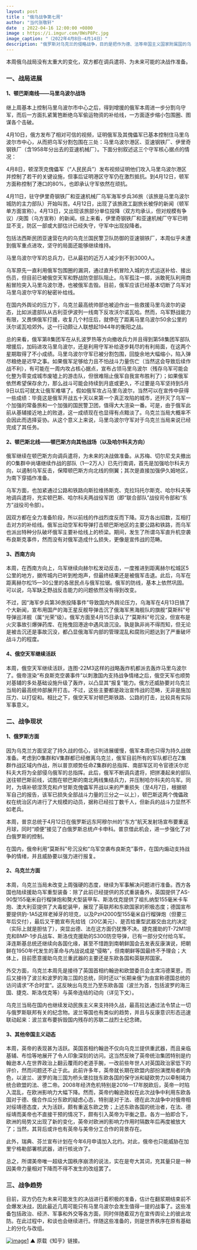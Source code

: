 ```yaml
---
layout: post
title : "俄乌战争第七周"
author: "当代张敬轩"
date  : 2022-04-16 12:00:00 +0800
image : https://i.imgur.com/0WsP8Pc.jpg
image_caption: "（2022年4月8日—4月14日）"
description: "俄罗斯对乌克兰的侵略战争，目的是把作为德、法等帝国主义国家附属国的乌克兰的全部或局部重新纳入俄罗斯帝国主义的控制下，乃至于进一步变成殖民地。"
---
```


本周俄乌战局没有太重大的变化，双方都在调兵遣将、为未来可能的决战作准备。

<!--more-->

### 一、战局进展

#### 1、顿巴斯南线——马里乌波尔战场

继上周基本上控制马里乌波尔市中心之后，得到增援的俄军本周进一步分割乌守军，而后一方面扎紧篱笆断绝乌军偷运物资的补给线，一方面逐步缩小包围圈、图谋各个击破。

4月10日，俄方发布了相对可信的视频，证明俄军及其傀儡军已基本控制住马里乌波尔市中心，从而把乌军分割包围在三处：马里乌波尔港区、亚速钢铁厂、伊里奇钢铁厂（含1958年分出去的亚速机械厂）。下面分别叙述这三个守军核心据点的情况：

4月8日，顿涅茨克傀儡军（“人民民兵”）发布视频证明他们攻入马里乌波尔港区并控制了若干的关键设施，但事后证明港区守军仍在激烈抵抗。到4月12日，顿军方面称控制了港口的80%，也即承认守军依然在顽抗。

4月11日，驻守伊里奇钢铁厂和亚速机械厂乌军海军步兵36旅（该旅是马里乌波尔城防的主力部队）开始叫苦。4月12日，出现了该旅政工副旅长被俘的新闻（顿军单方面宣称）。4月13日，又出现该旅部分单位投降（双方均承认，但对规模有争议）/突围（乌方宣称）的新闻。综上来看，伊里奇钢铁厂和亚速机械厂守军已明显不支，防区一部或大部估计已经失守，守军中出现投降者。

包括法西斯民团亚速营在内的乌克兰国民警卫队防御的亚速钢铁厂，本周似乎未遭到俄军重点进攻，坚守的局面还能够继续维持。

马里乌波尔守军的总兵力，已从最初的近万人减少到不到3000人。

乌军原先一直利用俄军包围圈的漏洞，通过直升机冒险入城的方式运送补给、接出伤员，但目前已被俄空天军和野战防空部队阻止。乌军孤注一掷，派敢死队利用商船冒险突入马里乌波尔港，也被俄军击毁。目前，俄军应该已经基本切断了乌军对马里乌波尔守军的秘密补给线。

在国内外舆论的压力下，乌克兰最高统帅部也被迫作出一些救援马里乌波尔的姿态，比如派遣部队从古利亚伊波列一线南下反攻沃尔诺瓦哈。然而，乌军野战能力有限，又畏惧俄军打援，收复几个村庄后，就停在了距离马里乌波尔50余公里的沃尔诺瓦哈郊外。这一行动颇让人联想起1944年的衡阳之战。

总的来看，俄军第8集团军在从扎波罗热等方向撤收兵力并且得到第58集团军部队增援后，加码进攻马里乌波尔，还是利用守军补给逐步耗尽的有利局面，在这两个星期取得了不小成绩。马里乌波尔守军已被分割包围，回旋余地大幅缩小，陷入弹尽粮绝是迟早之事。如果俄军足够给力且不怕战斗力量伤亡（当然这会导致后续作战不利），有可能在一周内攻占核心据点，宣布占领马里乌波尔（残存乌军可能会化整为零变成城市废墟上的游击队，但很难阻止俄军自我宣布胜利了）；如果俄军依然希望保存余力，那么战斗可能会持续到月底或更久，不过要是乌军坚持到5月9日以后可就太让俄军难堪了。假如俄军攻占马里乌波尔，当然可以在宣传中获得一些成绩：毕竟这是俄军开战五十天以来第一个真正攻陷的城市，还歼灭了乌军一个加强的常备旅和一个加强的国民警卫团，值得大大渲染一番。可是，由于俄军此前从基辅接近地上的败退，这一成绩现在也显得有点黯淡了。乌克兰当局大概率不会因此而选择妥协。从这个意义上来说，马里乌波尔守军对于乌克兰当局来说已经完成了其任务。

#### 2、顿巴斯北线——顿巴斯方向其他战场（以及哈尔科夫方向）

俄军继续在顿巴斯方向调兵遣将，为未来的决战做准备。从苏梅、切尔尼戈夫撤出的O集群中尚堪继续作战的部队（1—2万人）已先行南调，首先是加强哈尔科夫方向，以遏制乌军反击，保障顿巴斯方向北线的侧翼；其次是直接加强伊久姆地区，为南下穿插作准备。

乌军方面，也加紧通过公路和铁路向斯拉维扬斯克、克拉玛托尔斯克、哈尔科夫等地调兵遣将，充实顿巴斯、哈尔科夫两战役军团（即“联合部队”战役司令部和“东方”战役司令部）。

因双方都在全力准备阶段，所以前线的作战烈度反而下降。双方各出招数，互相打击对方的补给线。俄军出动空军和导弹打击顿巴斯地区的主要公路和铁路，而乌军也派出特种分队破坏俄军主要补给线上的桥梁。期间，发生了所谓乌军直升机空袭布良斯克事件，然而没有对俄军造成什么损失，更像是宣传战的范畴。

#### 3、西南方向

本周，在西南方向上，乌军继续向赫尔松发动反击，一度推进到距离赫尔松城区5公里的地方，据传城内已听到枪炮声，但最终结果还是被俄军击退。此后，乌军在距离赫尔松15—30公里的各居民点与俄军拉锯。俄军的防线，基本上依然巩固。可以说，乌军缺乏野战反击能力的问题依然没有得到改变。

不过，因“海军步兵第36旅投降事件”导致国内外舆论压力，乌海军在4月13日搞了个大新闻，宣布用国产的海王星反舰导弹击沉了俄海军黑海舰队的旗舰“莫斯科”号导弹巡洋舰（属“光荣”级）。俄军方面至4月15日承认了“莫斯科”号沉没，但宣布是火灾事故引爆弹药库、在拖曳回港途中遇风浪沉没。孰是孰非尚不得而知，但无论是被击沉还是事故沉没，都凸显俄海军内部的管理混乱和腐败问题达到了严重破坏战斗力的程度。

#### 4、俄空天军继续活跃

本周，俄空天军继续活跃，连图-22M3这样的战略轰炸机都派去轰炸马里乌波尔了。俄帝渲染“布良斯克空袭事件”以刺激国内支持战争情绪之后，俄空天军也顺势对基辅的多处基础设施升级了轰炸，以凸显其“报复”能力。俄方还威胁要对乌克兰当局的最高统帅部展开打击。不过，这些主要都是政治宣传战的范畴，无非是施加压力、以打促和。相比之下，俄空天军对顿巴斯铁路、公路的打击，比较具有实际军事意义。


### 二、战争现状

#### 1、俄罗斯方面

因为乌克兰方面坚定了持久战的信心，谈判进展缓慢，俄军本周也只得为持久战做准备。考虑到O集群和V集群都已经撤离乌克兰，俄军目前所有的军队都已在Z集群作战区域内作战，所以普京顺势任命Z集群的总指挥、南部军区司令官德沃尔尼科夫大将为全部侵乌俄军的总指挥。此后，俄军不断调兵遣将，把拼凑起来的部队送往顿巴斯前线，试图在顿巴斯的南北两线集结兵力，并压制哈尔科夫的乌军。同时，为填补顿涅茨克和卢甘斯克傀儡军开战以来的严重损失（至4月7日，根据顿军自己的报告，该军已损失全部战斗力量的三分之一以上），顿巴斯这两个傀儡政权在统治区内进行了大规模的动员，据称已经拉丁数千人，但新兵的战斗力显然不如老兵。

本周，普京总统于4月12日在俄罗斯远东阿穆尔州的“东方”航天发射场宣布要重返月球，同时“顺便”接见了白俄罗斯总统卢卡申科。普京借此机会，进一步强化了对白俄罗斯的控制。

在国内，俄帝利用“莫斯科”号沉没和“乌军空袭布良斯克”事件，在国内煽动支持战争的情绪，并且威胁要以强力进行报复。

#### 2、乌克兰方面

本周，乌克兰当局未改变上周强硬的态度，继续为军事解决问题进行准备。西方各国也陆续援助乌军重型装备：除了此前已经提供的苏式重装备外，英国提供了AS-90型155毫米自行榴弹炮和獒犬型装甲车、斯洛伐克提供了祖扎纳型155毫米卡车炮、澳大利亚提供了大毒蛇装甲，展现了英联邦和东欧国家的积极态度；德国宣布要提供豹-1A5这样老掉牙的坦克，以及PzH2000型155毫米自行榴弹炮（但要三年后交付），最后又干脆宣布先给钱（20亿美元）、是否给重型武器交由北约决定（实际上就是胆怯了），突显出德、法在这方面仍犹豫不决。捷克援助的T-72M1坦克和BMP-1步兵战车、斯洛伐克援助的S300防空导弹，已有一部分交付给乌军。泽连斯基总统还继续向各国化缘，甚至不惜跑到南朝鲜国会去发表反康演说，把朝鲜在1950年代发生的革命与内战说成是“侵略”，但南朝鲜等国最终不予理会；大体上，目前愿意援助乌克兰重武器的主要还是东欧各国和英联邦国家。

外交方面，乌克兰本周先是接待了英国首相约翰逊和欧盟委员会主席冯德莱恩，而后又接待了波兰和波罗的海三国的总统，同时还以“长期亲俄”为由宣称德国总统的访问请求“不合时宜”。这反映出乌克兰乃至东欧各国（波兰为首，包括波罗的海三国、捷克、斯洛伐克等）与英帝连结的动向（详见下文）。

乌克兰当局在国内也继续发动民族主义来支持持久战，最高拉达通过法令禁止一切与俄罗斯联邦有关的纪念物。波兰等国也有类似的趋势，并且与反康意识形态迅速联动起来：波兰宣布要拆毁国内残存的苏联二战烈士纪念碑。

#### 3、其他帝国主义动态

本周，英帝的表现甚为活跃。英国首相约翰逊不仅向乌克兰提供重武器，而且亲临基辅、布恰等地展开了令人印象深刻的访问。这当然反映了英帝统治集团特别是约翰逊本人在世界政治上翻云覆雨的老道手腕，一改前些年世人对英国政治家低下的评价，然而问题还不止于此。此前许多年，英帝就长期在欧盟内部扮演搅局者的角色，以波兰、波罗的海三国为桥头堡拉拢东欧各国的保守派和疑欧势力以牵制竭力统合欧盟的法、德二帝。2008年经济危机特别是2016—17年脱欧后，英帝一时陷入混乱，在欧洲影响力大幅下降。然而，英帝约翰逊政权在此次战争中利用东欧各国对于德、俄合作瓜分东欧的疑虑心态，特别是对于法、德在此次战争中对俄帝相对绥靖德态度，大为活跃，颇有重返东欧之势；上述东欧各国的统治者，在法、德绥靖而美帝也不直接干预的情况下，颇有引入英帝为平衡之意。各方一拍即合下，欧洲的局势又出现了新的变化，英帝对欧洲的影响力作用时隔数年后再度被放大了；当然，其背后或许也有英帝与美帝分工合作的背景存在。

此外，瑞典、芬兰宣布计划在今年6月申请加入北约。对此，俄帝也只能威胁在加里宁格勒部署核武器，进行核讹诈了。

总之，所谓美帝唯一超级大国秩序崩溃的说法，实在是夸大其词，充其量只是一种因美帝力量相对下降而不得不发生的改组罢了。


### 三、战争趋势

目前，双方仍在为未来可能发生的决战进行着积极的准备，估计在翻浆期结束前不会爆发决战，因此最近几周可能只有马里乌波尔会发生值得一提的战事了。这些准备包括政治、经济、军事和外交等各方面，同时伴随着双方在宣传舆论上的彼此攻防。在此过程中，和谈也会继续进行。伴随这些准备的，则是世界秩序在原有基础上的分化与改组。

[![image1](https://i.imgur.com/WvIqt2c.png)](https://zhuanlan.zhihu.com/p/497984577)
▲ 原载《知乎》链接。

<!--END-->